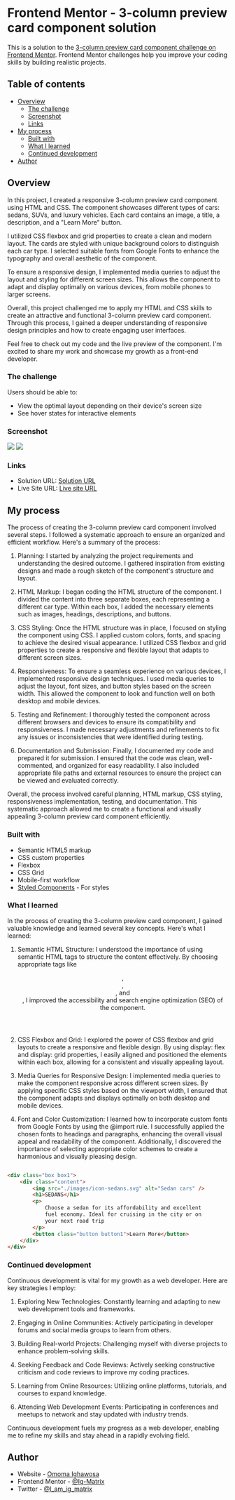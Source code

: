 # Frontend Mentor - 3-column preview card component solution

This is a solution to the [3-column preview card component challenge on Frontend Mentor](https://www.frontendmentor.io/challenges/3column-preview-card-component-pH92eAR2-). Frontend Mentor challenges help you improve your coding skills by building realistic projects. 

## Table of contents

- [Overview](#overview)
  - [The challenge](#the-challenge)
  - [Screenshot](#screenshot)
  - [Links](#links)
- [My process](#my-process)
  - [Built with](#built-with)
  - [What I learned](#what-i-learned)
  - [Continued development](#continued-development)
- [Author](#author)

## Overview
In this project, I created a responsive 3-column preview card component using HTML and CSS. The component showcases different types of cars: sedans, SUVs, and luxury vehicles. Each card contains an image, a title, a description, and a "Learn More" button.

I utilized CSS flexbox and grid properties to create a clean and modern layout. The cards are styled with unique background colors to distinguish each car type. I selected suitable fonts from Google Fonts to enhance the typography and overall aesthetic of the component.

To ensure a responsive design, I implemented media queries to adjust the layout and styling for different screen sizes. This allows the component to adapt and display optimally on various devices, from mobile phones to larger screens.

Overall, this project challenged me to apply my HTML and CSS skills to create an attractive and functional 3-column preview card component. Through this process, I gained a deeper understanding of responsive design principles and how to create engaging user interfaces.

Feel free to check out my code and the live preview of the component. I'm excited to share my work and showcase my growth as a front-end developer.
### The challenge

Users should be able to:

- View the optimal layout depending on their device's screen size
- See hover states for interactive elements

### Screenshot

![](./screenshots/desktop-view-screenshot.png)
![](./screenshots/mobile-view-screenshot.png)
### Links

- Solution URL: [Solution URL ](https://github.com/Ig-Matrix/-Frontend-Mentor---3-column-preview-card-component-solution)
- Live Site URL: [Live site URL](https://ig-matrix.github.io/-Frontend-Mentor---3-column-preview-card-component-solution/)

## My process
The process of creating the 3-column preview card component involved several steps. I followed a systematic approach to ensure an organized and efficient workflow. Here's a summary of the process:

1. Planning: I started by analyzing the project requirements and understanding the desired outcome. I gathered inspiration from existing designs and made a rough sketch of the component's structure and layout.

2. HTML Markup: I began coding the HTML structure of the component. I divided the content into three separate boxes, each representing a different car type. Within each box, I added the necessary elements such as images, headings, descriptions, and buttons.

3. CSS Styling: Once the HTML structure was in place, I focused on styling the component using CSS. I applied custom colors, fonts, and spacing to achieve the desired visual appearance. I utilized CSS flexbox and grid properties to create a responsive and flexible layout that adapts to different screen sizes.

4. Responsiveness: To ensure a seamless experience on various devices, I implemented responsive design techniques. I used media queries to adjust the layout, font sizes, and button styles based on the screen width. This allowed the component to look and function well on both desktop and mobile devices.

5. Testing and Refinement: I thoroughly tested the component across different browsers and devices to ensure its compatibility and responsiveness. I made necessary adjustments and refinements to fix any issues or inconsistencies that were identified during testing.

6. Documentation and Submission: Finally, I documented my code and prepared it for submission. I ensured that the code was clean, well-commented, and organized for easy readability. I also included appropriate file paths and external resources to ensure the project can be viewed and evaluated correctly.

Overall, the process involved careful planning, HTML markup, CSS styling, responsiveness implementation, testing, and documentation. This systematic approach allowed me to create a functional and visually appealing 3-column preview card component efficiently.

### Built with

- Semantic HTML5 markup
- CSS custom properties
- Flexbox
- CSS Grid
- Mobile-first workflow
- [Styled Components](https://styled-components.com/) - For styles


### What I learned
In the process of creating the 3-column preview card component, I gained valuable knowledge and learned several key concepts. Here's what I learned:

1. Semantic HTML Structure: I understood the importance of using semantic HTML tags to structure the content effectively. By choosing appropriate tags like <header>, <main>, <section>, and <footer>, I improved the accessibility and search engine optimization (SEO) of the component.

2. CSS Flexbox and Grid: I explored the power of CSS flexbox and grid layouts to create a responsive and flexible design. By using display: flex and display: grid properties, I easily aligned and positioned the elements within each box, allowing for a consistent and visually appealing layout.

3. Media Queries for Responsive Design: I implemented media queries to make the component responsive across different screen sizes. By applying specific CSS styles based on the viewport width, I ensured that the component adapts and displays optimally on both desktop and mobile devices.

4. Font and Color Customization: I learned how to incorporate custom fonts from Google Fonts by using the @import rule. I successfully applied the chosen fonts to headings and paragraphs, enhancing the overall visual appeal and readability of the component. Additionally, I discovered the importance of selecting appropriate color schemes to create a harmonious and visually pleasing design.

```html

<div class="box box1">
    <div class="content">
        <img src="./images/icon-sedans.svg" alt="Sedan cars" />
        <h1>SEDANS</h1>
        <p>
            Choose a sedan for its affordability and excellent
            fuel economy. Ideal for cruising in the city or on
            your next road trip
        </p>
        <button class="button button1">Learn More</button>
    </div>
</div>

```

### Continued development
Continuous development is vital for my growth as a web developer. Here are key strategies I employ:

1. Exploring New Technologies: Constantly learning and adapting to new web development tools and frameworks.

2. Engaging in Online Communities: Actively participating in developer forums and social media groups to learn from others.

3. Building Real-world Projects: Challenging myself with diverse projects to enhance problem-solving skills.

4. Seeking Feedback and Code Reviews: Actively seeking constructive criticism and code reviews to improve my coding practices.

4. Learning from Online Resources: Utilizing online platforms, tutorials, and courses to expand knowledge.

5. Attending Web Development Events: Participating in conferences and meetups to network and stay updated with industry trends.

Continuous development fuels my progress as a web developer, enabling me to refine my skills and stay ahead in a rapidly evolving field.

## Author
-   Website - [Omoma Ighawosa](https://ig-matrix.github.io/Lesson_3_Task_6_Omoma_Ighawosa/)
-   Frontend Mentor - [@Ig-Matrix](https://www.frontendmentor.io/profile/Ig-Matrix)
-   Twitter - [@I_am_ig_matrix](https://twitter.com/i_am_Ig_matrix)
